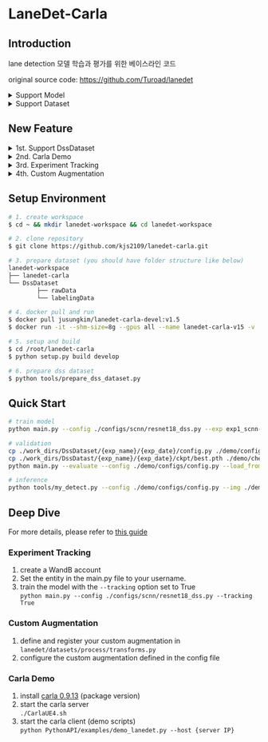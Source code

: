 # LaneDet-Carla

## Introduction

lane detection 모델 학습과 평가를 위한 베이스라인 코드   

original source code: https://github.com/Turoad/lanedet 

<details>
    <summary>Support Model</summary>
    <div markdown="1">
        <ul>
            <li><a href='https://arxiv.org/pdf/1712.06080'>SCNN</a></li>
            <li><a href='https://arxiv.org/pdf/2004.11757'>UFLD</a></li>
            <li><a href='https://arxiv.org/pdf/2010.12035'>LaneATT</a></li>
            <li><a href='https://arxiv.org/pdf/2105.05003'>CondLane</a></li>
        </ul>
    </div>
</details>
<details>
    <summary>Support Dataset</summary>
    <div markdown="1">
        <ul>
            <li>TuSimple</li>
            <ul> 
                <li><a href='https://drive.google.com/file/d/1cTCLcsTVF2M6rIxUac-3DsyBPHvh1Jom/view?usp=sharing'>download link</a> (학습에 바로 사용 가능한 형태로 구성)</li>
                <li>support metric :  accuracy</li>
            </ul>
            <li>DssDatasetD</li>
                <ul> 
                    <li>고신뢰성 물리 기반 자율주행 시뮬레이션인 Divine Sim Suite에서 수집된 자율주행 인공지능 모델 학습용 데이터</li>
                    <li>support metric :  dice</li>
                </ul>
            <li>CULane</li>
            <ul> 
                <li>support metric :  f1-score</li>
            </ul>
        </ul>
    </div>

</details>

## New Feature
<details> 
    <summary>1st. Support DssDataset</summary>
    <div markdown="1">
        <ul>
            <li>DssDataset에 대한 모델 학습과 평가 지원</li>
        </ul>
    </div>
</details>
<details> 
    <summary>2nd. Carla Demo</summary>
    <div markdown="1">
        <ul>
            <li>오픈소스 자율주행 시뮬레이터인 Carla에서 학습된 모델 검증</li>
        </ul>
    </div>
</details>
<details> 
    <summary>3rd.  Experiment Tracking</summary>
    <div markdown="1">
        <ul>
            <li>지속적인 모델의 성능 비교와 학습과정 모니터링을 위한 유틸리티 제공</li> 
            <ul>
                <li>WandB - learning rate, training loss, vailation metric tracking 가능</li>
                <li>학습 과정에서의 inference 결과 모니터링 가능</li>
                <li>학습 단위로 실험의 config와 best model의 가중치 파일 저장</li>
            </ul>
        </ul>
    </div>
</details>
<details> 
    <summary>4th. Custom Augmentation</summary>
    <div markdown="1">
        <ul>
            <li>Albumentation 라이브러리를 활용한 Custom Augmentation 구현 및 적용 가능</li> 
            <li>RandAugment 지원</li> 
        </ul>
    </div>
</details>

## Setup Environment

```bash
# 1. create workspace
$ cd ~ && mkdir lanedet-workspace && cd lanedet-workspace 

# 2. clone repository 
$ git clone https://github.com/kjs2109/lanedet-carla.git 

# 3. prepare dataset (you should have folder structure like below)
lanedet-workspace
├── lanedet-carla
└── DssDataset 
        ├── rawData
        └── labelingData

# 4. docker pull and run 
$ docker pull jusungkim/lanedet-carla-devel:v1.5
$ docker run -it --shm-size=8g --gpus all --name lanedet-carla-v15 -v ./lanedet-carla:/root/lanedet-carla -v ./DssDataset:/root/DssDataset jusungkim/lanedet-carla-devel:v1.5  

# 5. setup and build 
$ cd /root/lanedet-carla 
$ python setup.py build develop 

# 6. prepare dss dataset
$ python tools/prepare_dss_dataset.py  
```

## Quick Start

```bash
# train model 
python main.py --config ./configs/scnn/resnet18_dss.py --exp exp1_scnn-resnet18_dss_base 

# validation 
cp ./work_dirs/DssDataset/{exp_name}/{exp_date}/config.py ./demo/configs/ 
cp ./work_dirs/DssDatast/{exp_name}/{exp_date}/ckpt/best.pth ./demo/checkpoints
python main.py --evaluate --config ./demo/configs/config.py --load_from ./demo/checkpoints/best.pth 

# inference 
python tools/my_detect.py --config ./demo/configs/config.py --img ./demo/images --load_from ./demo/checkpoints/best.pth --savedir ./vis

```

## Deep Dive

For more details, please refer to [this guide](https://github.com/kjs2109/lanedet-carla/blob/main/docs/Landet-Carla%20%ED%99%9C%EC%9A%A9%20%EA%B0%80%EC%9D%B4%EB%93%9C.pdf)

### Experiment Tracking

1. create a WandB account 
2. Set the entity in the main.py file to your username.
3. train the model with the `--tracking` option set to True  
`python main.py --config ./configs/scnn/resnet18_dss.py --tracking True` 

### Custom Augmentation

1. define and register your custom augmentation in `lanedet/datasets/process/transforms.py` 
2. configure the custom augmentation defined in the config file

### Carla Demo

1. install [carla 0.9.13](https://carla.readthedocs.io/en/latest/start_quickstart/#b-package-installation) (package version) 
2. start the carla server  
`./CarlaUE4.sh` 
3. start the carla client (demo scripts)  
`python PythonAPI/examples/demo_lanedet.py --host {server IP}`
